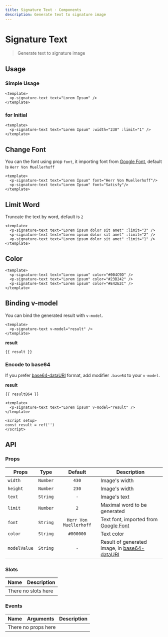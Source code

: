 ```yaml
---
title: Signature Text · Components
description: Generate text to signature image
---
```


<script setup>
  import pInput from '../input/Input.vue'
  import pSignatureText from './SignatureText.vue'
  import { ref } from 'vue-demi'

  const result    = ref()
  const resultB64 = ref()
</script>

# Signature Text

> Generate text to signature image

## Usage

### Simple Usage

<preview class="flex-col">
  <p-signature-text text="Lorem Ipsum" />
</preview>

```vue
<template>
  <p-signature-text text="Lorem Ipsum" />
</template>
```

### for Initial

<preview class="flex-col">
  <p-signature-text text="Lorem Ipsum" :width="230" :limit="1" />
</preview>

```vue
<template>
  <p-signature-text text="Lorem Ipsum" :width="230" :limit="1" />
</template>
```

## Change Font

You can the font using prop `font`, it importing font from [Google Font][google-font], default is `Herr Von Muellerhoff`

<preview class="flex-col">
  <p-signature-text text="Lorem Ipsum" font="Herr Von Muellerhoff"/>
  <p-signature-text text="Lorem Ipsum" font="Satisfy"/>
</preview>

```vue
<template>
  <p-signature-text text="Lorem Ipsum" font="Herr Von Muellerhoff"/>
  <p-signature-text text="Lorem Ipsum" font="Satisfy"/>
</template>
```

## Limit Word

Truncate the text by word, default is `2`

<preview class="flex-col">
  <p-signature-text text="Lorem ipsum dolor sit amet" :limit="3" />
  <p-signature-text text="Lorem ipsum dolor sit amet" :limit="2" />
  <p-signature-text text="Lorem ipsum dolor sit amet" :limit="1" />
</preview>

```vue
<template>
  <p-signature-text text="Lorem ipsum dolor sit amet" :limit="3" />
  <p-signature-text text="Lorem ipsum dolor sit amet" :limit="2" />
  <p-signature-text text="Lorem ipsum dolor sit amet" :limit="1" />
</template>
```

## Color

<preview class="flex-col">
  <p-signature-text text="Lorem ipsum" color="#004C9D" />
  <p-signature-text text="Lorem ipsum" color="#23B242" />
  <p-signature-text text="Lorem ipsum" color="#E42E2C" />
</preview>

```vue
<template>
  <p-signature-text text="Lorem ipsum" color="#004C9D" />
  <p-signature-text text="Lorem ipsum" color="#23B242" />
  <p-signature-text text="Lorem ipsum" color="#E42E2C" />
</template>
```

## Binding v-model

You can bind the generated result with `v-model`.

<preview class="flex-col">
  <p-signature-text text="Lorem ipsum" v-model="result" />
</preview>

```vue
<template>
  <p-signature-text v-model="result" />
</template>
```

**result**

<pre class="truncate"><code>{{ result }}</code></pre>

### Encode to base64

If you prefer [base64-dataURI][data-uri] format, add modifier `.base64` to your `v-model`.

<preview class="flex-col">
  <p-signature-text text="Lorem ipsum" v-model.base64="resultB64" />
</preview>

**result**

<pre class="truncate"><code>{{ resultB64 }}</code></pre>

```vue
<template>
  <p-signature-text text="Lorem ipsum" v-model="result" />
</template>

<script setup>
const result = ref('')
</script>
```

## API

### Props

| Props        |   Type   |        Default         | Description                                              |
|--------------|:--------:|:----------------------:|----------------------------------------------------------|
| `width`      | `Number` |         `430`          | Image's width                                            |
| `height`     | `Number` |         `230`          | Image's width                                            |
| `text`       | `String` |          `-`           | Image's text                                             |
| `limit`      | `Number` |          `2`           | Maximal word to be generated                             |
| `font`       | `String` | `Herr Von Muellerhoff` | Text font, imported from [Google Font][google-font]      |
| `color`      | `String` |       `#000000`        | Text color                                               |
| `modelValue` | `String` |          `-`           | Result of generated image, in [base64-dataURI][data-uri] |

### Slots

<table>
  <thead>
    <tr>
      <th>Name</th>
      <th>Description</th>
    </tr>
  </thead>
  <tbody>
    <tr>
      <td colspan="2" class="text-center">There no slots here</td>
    </tr>
  </tbody>
</table>

### Events

<table>
  <thead>
    <tr>
      <th>Name</th>
      <th>Arguments</th>
      <th>Description</th>
    </tr>
  </thead>
  <tbody>
    <tr>
      <td colspan="3" class="text-center">There no props here</td>
    </tr>
  </tbody>
</table>

[google-font]: https://fonts.google.com/
[data-uri]: https://en.wikipedia.org/wiki/Data_URI_scheme
